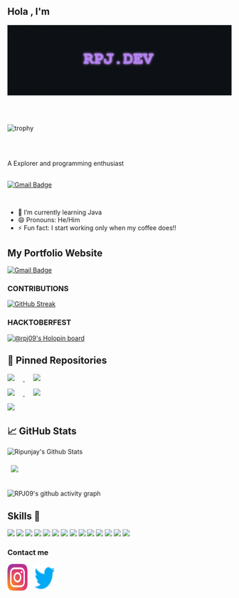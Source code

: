 ## Hola , I'm

![Banner](https://github.com/rpj09/rpj09/blob/main/BANNER4.gif)

<br />
<br />


![trophy](https://github-profile-trophy.vercel.app/?username=rpj09&rank=B,C,AAA,AA,A,SSS,SS,S&margin-w=85&margin-h=105&no-bg=true&no-frame=true&theme=nord)

<br />
<br />


A Explorer and programming enthusiast
<br />
<br />




<!--its the previous gif which is commented out
[robo hello](https://cdn.dribbble.com/users/2131993/screenshots/4948736/media/45dceb640723d72436c427add7966cf8.gif)
-->



[![Gmail Badge](https://img.shields.io/badge/-singhripunjay09@gmail.com-c14438?style=flat-square&logo=Gmail&logoColor=white&link=mailto:singhripunjay09@gmail.com)](mailto:singhripunjay09@gmail.com)

<br />


- 🌱 I’m currently learning Java
- 😄 Pronouns: He/Him
- ⚡ Fun fact: I start working only when my coffee does!!






## My Portfolio Website

[![Gmail Badge](https://img.shields.io/badge/-MY_PERSONAL_PORTFOLIO-c14438?style=?style=for-the-badge&logo=appveyor&logo=PORTFOLIO&logoColor=blue&color=black&link=https://rpj-dev.streamlit.app/)](https://rpj-dev.streamlit.app/)


### CONTRIBUTIONS
[![GitHub Streak](https://streak-stats.demolab.com?user=rpj09&theme=tokyonight&hide_border=true&date_format=M%20j%5B%2C%20Y%5D)](https://git.io/streak-stats)

### HACKTOBERFEST 

[![@rpj09's Holopin board](https://holopin.me/rpj09)](https://holopin.io/@rpj09)

## 📌 Pinned Repositories
<p align="left">
  <a href="https://github.com/rpj09/FRIDAY-virtual-assistant">
    <img src="https://github-readme-stats.vercel.app/api/pin/?username=rpj09&repo=FRIDAY-virtual-assistant&show_icons=true&theme=tokyonight&hide_border=true" style="margin-right: 0.5cm">
  </a>
  
 
  
  <a href="https://github.com/rpj09/Gitreverb">
    <img src="https://github-readme-stats.vercel.app/api/pin/?username=rpj09&repo=Gitreverb&show_icons=true&theme=tokyonight&hide_border=true" style="margin-left: 0.5cm">
  </a>
</p>

<p align="left">
  <a href="https://github.com/rpj09/Portfolio">
    <img src="https://github-readme-stats.vercel.app/api/pin/?username=rpj09&repo=Portfolio&show_icons=true&theme=tokyonight&hide_border=true" style="margin-right: 0.5cm">
  </a>
  
 
  <a href="https://github.com/rpj09/WSA">
    <img src="https://github-readme-stats.vercel.app/api/pin/?username=rpj09&repo=WSA&show_icons=true&theme=tokyonight&hide_border=true" style="margin-left: 0.5cm">
  </a>
</p>

<p align="left">
  <a href="https://github.com/rpj09/UrbanWorkers">
    <img src="https://github-readme-stats.vercel.app/api/pin/?username=rpj09&repo=UrbanWorkers&show_icons=true&theme=tokyonight&hide_border=true" style="margin-right: 0.5cm">
  </a>
</p>



## &#x1f4c8; GitHub Stats



![Ripunjay's Github Stats](https://github-readme-stats.vercel.app/api?username=rpj09&show_icons=true&line_height=27&count_private=true&theme=tokyonight&hide_border=true)



<a href="https://github.com/rpj09">
  <img align="center" style="margin:0.5rem" src="https://github-readme-stats.vercel.app/api/top-langs/?username=rpj09&hide=html,css&theme=tokyonight&hide_border=true" />
</a>



<br>



<br>

![RPJ09's github activity graph](https://github-readme-activity-graph.cyclic.app/graph?username=rpj09&theme=tokyo-night&area=true&hide_border=true)
<br>


## Skills 🧠
![](https://img.shields.io/badge/Code-Vim-informational?style=flat&logo=Vim&theme=tokyonight&hide_border=true)
![](https://img.shields.io/badge/Code-Python-informational?style=flat&logo=Python&theme=tokyonight&hide_border=true)
![](https://img.shields.io/badge/Code-Flask-informational?style=flat&logo=Flask&theme=tokyonight&hide_border=true)
![](https://img.shields.io/badge/Code-Django-informational?style=flat&logo=Django&theme=tokyonight&hide_border=true)
![](https://img.shields.io/badge/Code-DRF-informational?style=flat&logo=Django&theme=tokyonight&hide_border=true)
![](https://img.shields.io/badge/Code-Linux-informational?style=flat&logo=Linux&theme=tokyonight&hide_border=true)
![](https://img.shields.io/badge/Code-Bash-informational?style=flat&logo=Bash&theme=tokyonight&hide_border=true)
![](https://img.shields.io/badge/Code-Java-informational?style=flat&logo=Bash&theme=tokyonight&hide_border=true)
![](https://img.shields.io/badge/Code-Android%20Studio-informational?style=flat&logo=Android&theme=tokyonight&hide_border=true)
![](https://img.shields.io/badge/Code-Swift-informational?style=flat&logo=Swift&theme=tokyonight&hide_border=true)
![](https://img.shields.io/badge/Code-Xcode-informational?style=flat&logo=ios&theme=tokyonight&hide_border=true)
![](https://img.shields.io/badge/Code-Firebase-informational?style=flat&logo=Firebase&theme=tokyonight&hide_border=true)
![](https://img.shields.io/badge/Code-MySQL-informational?style=flat&logo=MySQL&theme=tokyonight&hide_border=true)
![](https://img.shields.io/badge/Code-Postgres-informational?style=flat&logo=Postgresql&theme=tokyonight&hide_border=true)



### Contact me

<p align="left">
  <a href="https://www.instagram.com/_rpj09_/?hl=en" target="_blank"><img align="center" src="https://raw.githubusercontent.com/rpj09/rpj09/db6fd1f77f0d220473dc51a7ac4155a61dfc651e/icons/instagram.svg" alt="Ripunjay" height="60" width="45" /></a> &nbsp;&nbsp;
<a href="https://twitter.com/_rpj09_" target="_blank"><img align="center" src="https://raw.githubusercontent.com/rpj09/rpj09/e647111b9aad7836af57b3130ee125554e15f5dc/icons/twitter.svg"  alt="Ripunjay" height="60" width="45" /></a> &nbsp;&nbsp;

</p>





